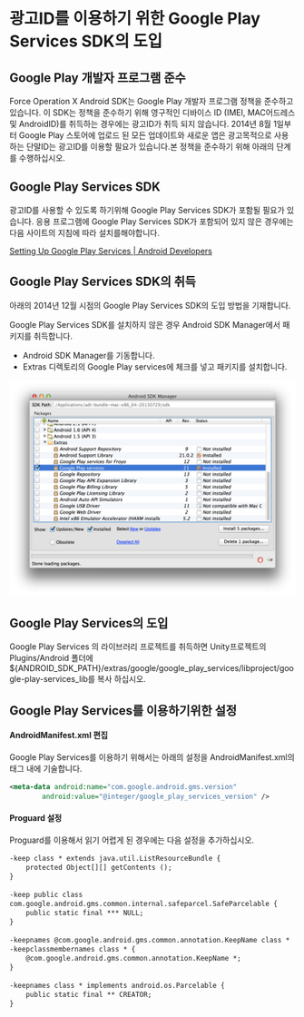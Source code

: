 # 광고ID를 이용하기 위한 Google Play Services SDK의 도입


## Google Play 개발자 프로그램 준수

Force Operation X And​​roid SDK는 Google Play 개발자 프로그램 정책을 준수하고 있습니다. 이 SDK는 정책을 준수하기 위해 영구적인 디바이스 ID (IMEI, MAC어드레스 및 AndroidID)를  취득하는 경우에는 광고ID가 취득 되지 않습니다. 2014년 8월 1일부터 Google Play 스토어에 업로드 된 모든 업데이트와 새로운 앱은 광고목적으로 사용하는 단말ID는 광고ID를 이용할 필요가 있습니다.본 정책을 준수하기 위해 아래의 단계를 수행하십시오.


## Google Play Services SDK


광고ID를 사용할 수 있도록 하기위해 Google Play Services SDK가 포함될 필요가 있습니다.
응용 프로그램에 Google Play Services SDK가 포함되어 있지 않은 경우에는 다음 사이트의 지침에 따라 설치를해야합니다.

[Setting Up Google Play Services | Android Developers](https://developer.android.com/google/play-services/setup.html)



## Google Play Services SDK의 취득

아래의 2014년 12월 시점의 Google Play Services SDK의 도입 방법을 기재합니다.


Google Play Services SDK를 설치하지 않은 경우 Android SDK Manager에서 패키지를 취득합니다.

* Android SDK Manager를 기동합니다.
* Extras 디렉토리의 Google Play services에 체크를 넣고 패키지를 설치합니다.

![googlePlayServices01](./img01.png)

## Google Play Services의 도입

Google Play Services 의 라이브러리 프로​​젝트를 취득하면 Unity프로젝트의Plugins/Android 폴더에 ${ANDROID_SDK_PATH}/extras/google/google_play_services/libproject/google-play-services_lib를 복사 하십시오.



## Google Play Services를 이용하기위한 설정

#### AndroidManifest.xml 편집

Google Play Services를 이용하기 위해서는 아래의 설정을 AndroidManifest.xml의<application> 태그 내에 기술합니다.

```xml
<meta-data android:name="com.google.android.gms.version"
        android:value="@integer/google_play_services_version" />
```

#### Proguard 설정

Proguard를 이용해서 읽기 어렵게 된 경우에는 다음 설정을 추가하십시오.

```
-keep class * extends java.util.ListResourceBundle {
    protected Object[][] getContents ();
}

-keep public class com.google.android.gms.common.internal.safeparcel.SafeParcelable {
    public static final *** NULL;
}

-keepnames @com.google.android.gms.common.annotation.KeepName class *
-keepclassmembernames class * {
    @com.google.android.gms.common.annotation.KeepName *;
}

-keepnames class * implements android.os.Parcelable {
    public static final ** CREATOR;
}
```